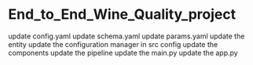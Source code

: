 # End_to_End_Wine_Quality_project

update config.yaml
update schema.yaml
update params.yaml
update the entity
update the configuration manager in src config
update the components
update the pipeline
update the main.py
update the app.py
